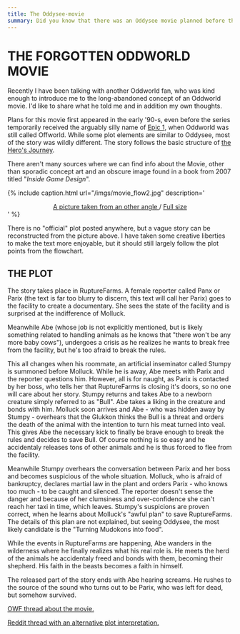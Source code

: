 ```yaml
---
title: The Oddysee-movie
summary: Did you know that there was an Oddysee movie planned before the game?
---
```


# THE FORGOTTEN ODDWORLD MOVIE

Recently I have been talking with another Oddworld fan, who was
kind enough to introduce me to the long-abandoned concept of an Oddworld
movie. I'd like to share what he told me and in addition my own thoughts.

Plans for this movie first appeared in the early '90-s, even before the series temporarily received the
arguably silly name of [Epic 1](https://magogonthemarch.com/gamepro-epic-1s-looking-large-in-97-1996/), when Oddworld was still called Offworld.
While some plot elements are similar to Oddysee, most of the story
was wildly different. The story follows the basic structure of [the Hero's Journey](https://en.wikipedia.org/wiki/Hero's_journey).

There aren't many sources where we can find info about the Movie,
other than sporadic concept art and an obscure image found in a book from
2007 titled "<cite>Inside Game Design</cite>".

{% include caption.html url="/imgs/movie_flow2.jpg" description='<center><a href="/imgs/movie_flow2.jpg">A picture taken from an other angle </a> / <a href="/imgs/movie_flow1.jpg">Full size</a></center>' %}

There is no "official" plot posted anywhere, but a vague story can be
reconstructed from the picture above. I have taken some creative
liberties to make the text more enjoyable, but it should still largely
follow the plot points from the flowchart.

## THE PLOT

The story takes place in RuptureFarms. A female reporter called Panx
or Parix (the text is far too blurry to discern, this text will call her
Parix) goes to the facility to create a documentary. She sees the state
of the facility and is surprised at the indifference of Molluck.

Meanwhile Abe (whose job is not explicitly mentioned, but is likely
something related to handling animals as he knows that "there won't be
any more baby cows"), undergoes a crisis as he realizes he wants to break
free from the facility, but he's too afraid to break the rules.

This all changes when his roommate, an artificial inseminator called
Stumpy is summoned before Molluck. While he is away, Abe meets with Parix
and the reporter questions him. However, all is for naught, as Parix is
contacted by her boss, who tells her that RuptureFarms is closing it's
doors, so no one will care about her story. Stumpy returns and takes Abe
to a newborn creature simply referred to as "Bull". Abe takes a liking in
the creature and bonds with him. Molluck soon arrives and Abe - who was
hidden away by Stumpy - overhears that the Glukkon thinks the Bull is a
threat and orders the death of the animal with the intention to turn his
meat turned into veal. This gives Abe the necessary kick to finally be
brave enough to break the rules and decides to save Bull. Of course
nothing is so easy and he accidentaly releases tons of other animals and
he is thus forced to flee from the facility.

Meanwhile Stumpy overhears the conversation between Parix and her boss
and becomes suspicious of the whole situation. Molluck, who is afraid of
bankruptcy, declares martial law in the plant and orders Parix - who
knows too much - to be caught and silenced. The reporter doesn't sense
the danger and because of her clumsiness and over-confidence she can't
reach her taxi in time, which leaves.  Stumpy's suspicions are proven
correct, when he learns about Molluck's "awful plan" to save
RuptureFarms. The details of this plan are not explained, but seeing
Oddysee, the most likely candidate is the "Turning Mudokons into
food".

While the events in RuptureFarms are happening, Abe wanders in the
wilderness where he finally realizes what his real role is. He meets the
herd of the animals he accidentaly freed and bonds with them, becoming
their shepherd. His faith in the beasts becomes a faith in himself.

The released part of the story ends with Abe hearing screams. He
rushes to the source of the sound who turns out to be Parix, who was left
for dead, but somehow survived.


[OWF thread about the movie.](http://www.oddworldforums.net/showthread.php?t=21672)

[Reddit thread with an alternative plot interpretation.](https://www.reddit.com/r/oddworld/comments/2b7gg2/oddworld_film_flowchart/)
